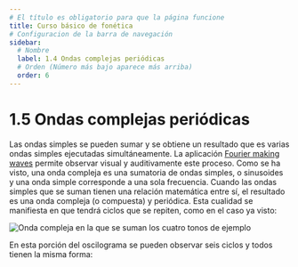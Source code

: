 ```yaml
---
# El título es obligatorio para que la página funcione
title: Curso básico de fonética
# Configuracion de la barra de navegación
sidebar:
  # Nombre
  label: 1.4 Ondas complejas periódicas
  # Orden (Número más bajo aparece más arriba)
  order: 6
---
```

# 1.5 Ondas complejas periódicas

Las ondas simples se pueden sumar y se obtiene un resultado que es varias ondas simples ejecutadas simultáneamente. La aplicación [Fourier making waves](https://phet.colorado.edu/en/simulations/fourier-making-waves/about) permite observar visual y auditivamente este proceso.
Como se ha visto, una onda compleja es una sumatoria de ondas simples, o sinusoides y una onda simple corresponde a una sola frecuencia.
Cuando las ondas simples que se suman tienen una relación matemática entre sí, el resultado es una onda compleja (o compuesta) y periódica. Esta cualidad se manifiesta en que tendrá ciclos que se repiten, como en el caso ya visto:

![Onda compleja en la que se suman los cuatro tonos de ejemplo](/imagenes/onda_compleja_sumando_4_tonos.png)

 En esta porción del oscilograma se pueden observar seis ciclos y todos tienen la misma forma:
 
